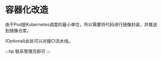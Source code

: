 # 容器化改造

由于Pod是Kubernetes调度的最小单位，所以需要将代码进行镜像封装，并推送到镜像仓库。

(Optional)此处可以对接CI流水线。

:::tip
联系管理员即可
:::